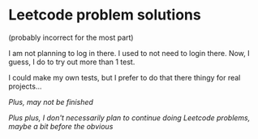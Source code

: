 # Leetcode problem solutions

(probably incorrect for the most part)

I am not planning to log in there. I used to not need to login there.
Now, I guess, I do to try out more than 1 test.

I could make my own tests, but I prefer to do that there thingy for real projects...

*Plus, may not be finished*

*Plus plus, I don't necessarily plan to continue doing Leetcode problems, maybe a bit before the obvious*

